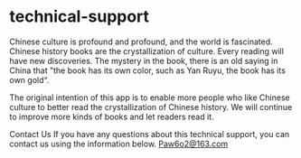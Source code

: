 # technical-support

Chinese culture is profound and profound, and the world is fascinated. Chinese history books are the crystallization of culture. Every reading will have new discoveries. The mystery in the book, there is an old saying in China that "the book has its own color, such as Yan Ruyu, the book has its own gold“.

The original intention of this app is to enable more people who like Chinese culture to better read the crystallization of Chinese history. We will continue to improve more kinds of books and let readers read it.

Contact Us If you have any questions about this technical support, you can contact us using the information below.
Paw6o2@163.com
